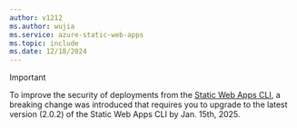```yaml
---
author: v1212
ms.author: wujia
ms.service: azure-static-web-apps
ms.topic: include
ms.date: 12/18/2024
---
```


> [!IMPORTANT]
> To improve the security of deployments from the [Static Web Apps CLI](https://www.npmjs.com/package/@azure/static-web-apps-cli), a breaking change was introduced that requires you to upgrade to the latest version (2.0.2) of the Static Web Apps CLI by Jan. 15th, 2025.
